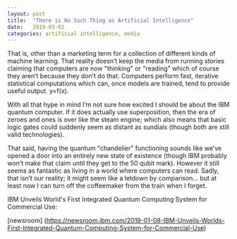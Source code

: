 ```yaml
---
layout: post
title:  "There is No Such Thing as Artificial Intelligence"
date:   2019-03-02
categories: artificial intelligence, media
---
```

That is, other than a marketing term for a collection of different kinds of machine learning. That reality doesn’t keep the media from running stories claiming that computers are now "thinking" or "reading" which of course they aren’t because they don’t do that. Computers perform fast, iterative statistical computations which can, once models are trained, tend to provide useful output. y=f(x).

With all that hype in mind I’m not sure how excited I should be about the IBM quantum computer. If it does actually use superposition, then the era of zeroes and ones is over like the steam engine; which also means that basic logic gates could suddenly seem as distant as sundials (though both are still valid technologies). 

That said, having the quantum "chandelier" functioning sounds like we’ve opened a door into an entirely new state of existence (though IBM probably won’t make that claim until they get to the 50 qubit mark). However it still seems as fantastic as living in a world where computers can read. Sadly, that isn’t our reality; it might seem like a letdown by comparison... but at least now I can turn off the coffeemaker from the train when I forget.

IBM Unveils World's First Integrated Quantum Computing System for Commercial Use:

[newsroom] (https://newsroom.ibm.com/2019-01-08-IBM-Unveils-Worlds-First-Integrated-Quantum-Computing-System-for-Commercial-Use)
